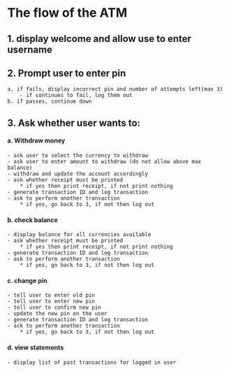 # The flow of the ATM 
## 1. display welcome and allow use to enter username
## 2. Prompt user to enter pin
    a. if fails, display incorrect pin and number of attempts left(max 3)
        - if continues to fail, log them out
    b. if passes, continue down
## 3. Ask whether user wants to:
 #### a. Withdraw money
    - ask user to select the currency to withdraw
    - ask user to enter amount to withdraw (do not allow above max balance)
    - withdraw and update the account accordingly
    - ask whether receipt must be printed
        * if yes then print receipt, if not print nothing
    - generate transaction ID and log transaction
    - ask to perform another transaction
        * if yes, go back to 3, if not then log out
#### b. check balance
    - display balance for all currencies available
    - ask whether receipt must be printed
        * if yes then print receipt, if not print nothing
    - generate transaction ID and log transaction
    - ask to perform another transaction
        * if yes, go back to 3, if not then log out
#### c. change pin
    - tell user to enter old pin
    - tell user to enter new pin
    - tell user to confirm new pin
    - update the new pin on the user
    - generate transaction ID and log transaction
    - ask to perform another transaction
        * if yes, go back to 3, if not then log out
#### d. view statements
    - display list of past transactions for logged in user 
